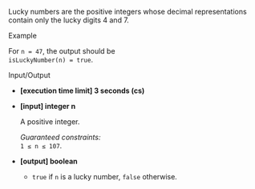 
Lucky numbers are the positive integers whose decimal representations contain only the lucky digits 4 and 7.

Example

For  `n = 47`, the output should be  
`isLuckyNumber(n) = true`.

Input/Output

-   **[execution time limit] 3 seconds (cs)**
    
-   **[input] integer n**
    
    A positive integer.
    
    _Guaranteed constraints:_  
    `1 ≤ n ≤ 107`.
    
-   **[output] boolean**
    
    -   `true`  if  `n`  is a lucky number,  `false`  otherwise.